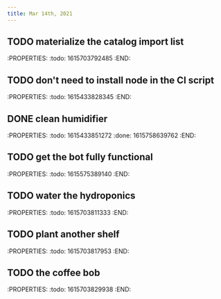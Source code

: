 ```yaml
---
title: Mar 14th, 2021
---
```


## TODO materialize the catalog import list
:PROPERTIES:
:todo: 1615703792485
:END:
## TODO don't need to install node in the CI script
:PROPERTIES:
:todo: 1615433828345
:END:
## DONE clean humidifier
:PROPERTIES:
:todo: 1615433851272
:done: 1615758639762
:END:
## TODO get the bot fully functional
:PROPERTIES:
:todo: 1615575389140
:END:
## TODO water the hydroponics
:PROPERTIES:
:todo: 1615703811333
:END:
## TODO plant another shelf
:PROPERTIES:
:todo: 1615703817953
:END:
## TODO the coffee bob
:PROPERTIES:
:todo: 1615703829938
:END:
